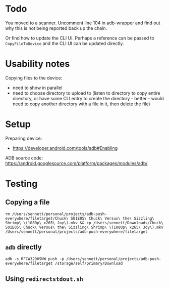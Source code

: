 # Todo

You moved to a scanner.  Uncomment line 104 in adb-wrapper and find out why this is not being reported back up the chain.

Or find how to update the CLI UI.  Perhaps a reference can be passed to `CopyFileToDevice` and the CLI UI can be updated directly. 

# Usability notes

Copying files to the device:

- need to show in parallel
- need to choose directory to upload to (listen to directory to copy entire directory, or have some CLI entry to create the directory - better - would need to copy another directory with a file in it, then delete the file)


# Setup

Preparing device:

- https://developer.android.com/tools/adb#Enabling

ADB source code: https://android.googlesource.com/platform/packages/modules/adb/

# Testing

## Copying a file

`rm /Users/sennett/personal/projects/adb-push-everywhere/filetarget/Chuck\ S01E05\ Chuck\ Versus\ the\ Sizzling\ Shrimp\ \(1080p\ x265\ Joy\).mkv && cp /Users/sennett/Downloads/Chuck\ S01E05\ Chuck\ Versus\ the\ Sizzling\ Shrimp\ \(1080p\ x265\ Joy\).mkv /Users/sennett/personal/projects/adb-push-everywhere/filetarget`

## `adb` directly

`adb -s RFCW32969NW push -p /Users/sennett/personal/projects/adb-push-everywhere/filetarget /storage/self/primary/Download`

## Using `redirectstdout.sh`

